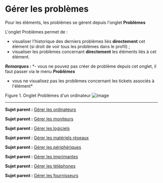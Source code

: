 Gérer les problèmes
===================

Pour les éléments, les problèmes se gèrent depuis l'onglet **Problèmes**

L'onglet Problèmes permet de :

-   visualiser l'historique des derniers problèmes liés **directement** cet élément (si droit de voir tous les problèmes dans le profil) ;
-   visualiser les problèmes concernant **directement** les éléments liés à cet élément.

***Remarques :***
*- vous ne pouvez pas créer de problème depuis cet onglet, il faut passer via le menu ***Problèmes*** 
 - vous ne visualisez pas les problèmes concernant les tickets associés à l'élément*

Figure 1. Onglet Problèmes d'un ordinateur
![image](docs/image/probleme_computer.png)

-------
**Sujet parent :** [Gérer les ordinateurs](03_Module_Parc/04_Gérer_les_ordinateurs/01_Gérer_les_ordinateurs.md "Les ordinateurs se gèrent depuis le menu Parc > Ordinateurs")

**Sujet parent :** [Gérer les moniteurs](03_Module_Parc/05_Gérer_les_moniteurs.md "Les moniteurs se gèrent depuis le menu Parc > Moniteurs")

**Sujet parent :** [Gérer les logiciels](03_Module_Parc/06_Gérer_les_logiciels.md "Les logiciels se gèrent depuis le menu Parc > Logiciel")

**Sujet parent :** [Gérer les matériels réseaux](03_Module_Parc/07_Gérer_les_matériels_réseaux.md "Les matériels réseaux se gèrent depuis le menu Parc > Réseaux")

**Sujet parent :** [Gérer les périphériques](03_Module_Parc/08_Gérer_les_périphériques.md "Les périphériques se gèrent depuis le menu Parc > Périphériques")

**Sujet parent :** [Gérer les imprimantes](03_Module_Parc/09_Gérer_les_imprimantes.md "Les imprimantes se gèrent depuis le menu Parc > Imprimantes")

**Sujet parent :** [Gérer les
téléphones](../glpi/inventory_phone.html "Les téléphones se gèrent depuis le menu Parc > Téléphones ;")

**Sujet parent :** [Gérer les
fournisseurs](../glpi/management_supplier.html "Les fournisseurs sont gérés depuis le menu Gestion > Fournisseurs")
